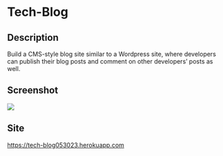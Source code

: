 # Tech-Blog

## Description

Build a CMS-style blog site similar to a Wordpress site, where developers can publish their blog posts and comment on other developers’ posts as well.

## Screenshot

<img src="/Users/christopherperez/bootcamp/Challenge-14/Tech-Blog/screenshot.png"/>

## Site

https://tech-blog053023.herokuapp.com
